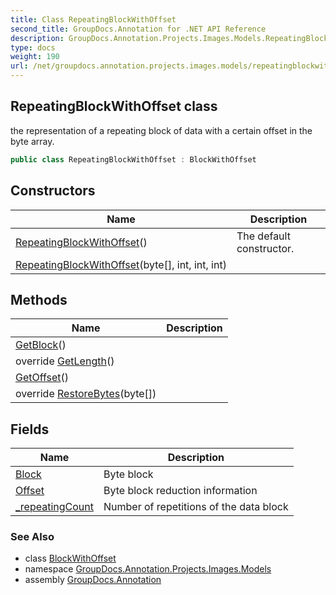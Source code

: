 ```yaml
---
title: Class RepeatingBlockWithOffset
second_title: GroupDocs.Annotation for .NET API Reference
description: GroupDocs.Annotation.Projects.Images.Models.RepeatingBlockWithOffset class. the representation of a repeating block of data with a certain offset in the byte array
type: docs
weight: 190
url: /net/groupdocs.annotation.projects.images.models/repeatingblockwithoffset/
---
```

## RepeatingBlockWithOffset class

the representation of a repeating block of data with a certain offset in the byte array.

```csharp
public class RepeatingBlockWithOffset : BlockWithOffset
```

## Constructors

| Name | Description |
| --- | --- |
| [RepeatingBlockWithOffset](repeatingblockwithoffset/#constructor)() | The default constructor. |
| [RepeatingBlockWithOffset](repeatingblockwithoffset/#constructor_1)(byte[], int, int, int) |  |

## Methods

| Name | Description |
| --- | --- |
| [GetBlock](../../groupdocs.annotation.projects.images.models/blockwithoffset/getblock/)() |  |
| override [GetLength](../../groupdocs.annotation.projects.images.models/repeatingblockwithoffset/getlength/)() |  |
| [GetOffset](../../groupdocs.annotation.projects.images.models/blockwithoffset/getoffset/)() |  |
| override [RestoreBytes](../../groupdocs.annotation.projects.images.models/repeatingblockwithoffset/restorebytes/)(byte[]) |  |

## Fields

| Name | Description |
| --- | --- |
| [Block](../../groupdocs.annotation.projects.images.models/blockwithoffset/block/) | Byte block |
| [Offset](../../groupdocs.annotation.projects.images.models/blockwithoffset/offset/) | Byte block reduction information |
| [_repeatingCount](../../groupdocs.annotation.projects.images.models/repeatingblockwithoffset/_repeatingcount/) | Number of repetitions of the data block |

### See Also

* class [BlockWithOffset](../blockwithoffset/)
* namespace [GroupDocs.Annotation.Projects.Images.Models](../../groupdocs.annotation.projects.images.models/)
* assembly [GroupDocs.Annotation](../../)


